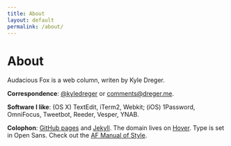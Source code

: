 ```yaml
---
title: About
layout: default
permalink: /about/
---
```

# About

Audacious Fox is a web column, writen by Kyle Dreger.

**Correspondence**: [@kyledreger](http://twitter.com/kyledreger) or <comments@dreger.me>.

**Software I like**: (OS X) TextEdit, iTerm2, Webkit; (iOS) 1Password, OmniFocus, Tweetbot, Reeder, Vesper, YNAB.

**Colophon**: [GitHub pages](https://pages.github.com/) and [Jekyll](https://github.com/mojombo/jekyll). The domain lives on [Hover](http://hover.com). Type is set in Open Sans. Check out the [AF Manual of Style](/style-guide).
